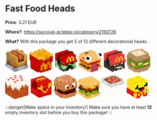 # Fast Food Heads

**Price**: 3.21 EUR

**Where?**: https://survival-pi.tebex.io/category/2150726

**What?** With this package you get 5 of 12 different decorational heads.

![51963 ](ecc173d445c67ea027e44693de48250e903d7d10.jpg)
![30638 ](2e1b34e66cf4562c6cfba1a25d2a4d42c3f20d0a.jpg)
![22477 ](1807e73b51ce1a5e55b31c1fa0b2f5402c397652.jpg)
![20344 ](e3dfb2ebe2375b29c35b2511e3bef37fb8c35429.jpg)
![27483 ](94b07e99559fd652c330eb7ac5e993f45b59b364.jpg)
![31258 ](040bbcf902979d9bab8a5389bb10c299bdad7223.jpg)
![29489 ](b17eda4fb076344335277bdb7b089d29dfc98941.jpg)
![50447 ](7bb2263a2fc5a1e264a766e6d4ee93076c897cdb.jpg)
![47450 ](ae8ecf5e01684154cc36a3a7963cd9f82e81302f.jpg)
![50804 ](c5a449201c0538d5add8b56c213a6eb087d06741.jpg)
![43908 ](64f28a8b6761fa6a231b8721abcd301141014dfe.jpg)
![37571 ](21f11ef8297d5d5155cf2a2a3cd9e7c29745db8f.jpg)

:::danger[Make space in your inventory!]
Make sure you have at least **12** empty inventory slot before you buy this package!
:::